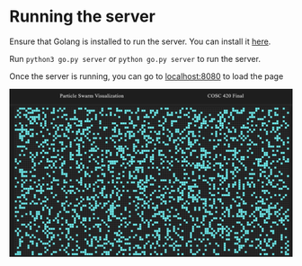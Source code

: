 # Running the server
Ensure that Golang is installed to run the server. You can install it [here](https://go.dev/doc/install).


Run `python3 go.py server` or `python go.py server` to run the server.

Once the server is running, you can go to [localhost:8080](http://localhost:8080) to load the page

![basic grid image](grid.png "Grid")
